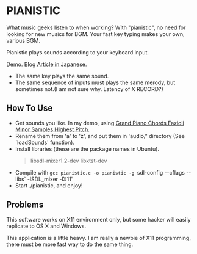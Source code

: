 PIANISTIC
=========
What music geeks listen to when working?
With "pianistic", no need for looking for new musics for BGM.
Your fast key typing makes your own, various BGM.

Pianistic plays sounds according to your keyboard input.

[Demo]().
[Blog Article in Japanese]().

* The same key plays the same sound.
* The same sequence of inputs must plays the same merody, but sometimes 
not.(I am not sure why. Latency of X RECORD?)

How To Use
----------
* Get sounds you like. In my demo, using [Grand Piano Chords Fazioli Minor Samples Highest Pitch](http://ibeat.org/piano-chords-free/).
* Rename them from 'a' to 'z', and put them in 'audio/' directory (See `loadSounds' function).
* Install libraries (these are the package names in Ubuntu).
  > libsdl-mixer1.2-dev
  > libxtst-dev
* Compile with `gcc pianistic.c -o pianistic -g `sdl-config --cflags --libs` -lSDL_mixer -lX11'
* Start ./pianistic, and enjoy!

Problems
--------

This software works on X11 environment only, but some hacker will easily
replicate to OS X and Windows.

This application is a little heavy.
I am really a newbie of X11 programming, there must be more fast way
to do the same thing.
